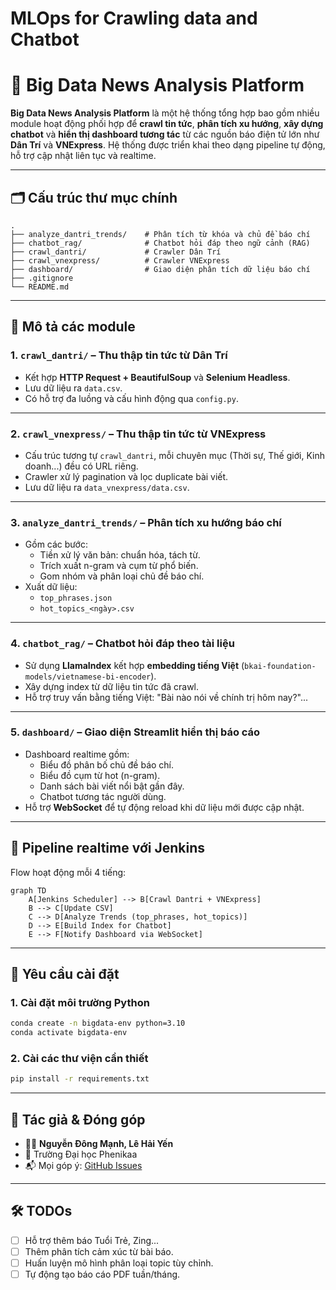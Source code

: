 # MLOps for Crawling data and Chatbot
# 🧠 Big Data News Analysis Platform

**Big Data News Analysis Platform** là một hệ thống tổng hợp bao gồm nhiều module hoạt động phối hợp để **crawl tin tức**, **phân tích xu hướng**, **xây dựng chatbot** và **hiển thị dashboard tương tác** từ các nguồn báo điện tử lớn như **Dân Trí** và **VNExpress**. Hệ thống được triển khai theo dạng pipeline tự động, hỗ trợ cập nhật liên tục và realtime.

---

## 🗂️ Cấu trúc thư mục chính

```
.
├── analyze_dantri_trends/    # Phân tích từ khóa và chủ đề báo chí
├── chatbot_rag/              # Chatbot hỏi đáp theo ngữ cảnh (RAG)
├── crawl_dantri/             # Crawler Dân Trí
├── crawl_vnexpress/          # Crawler VNExpress
├── dashboard/                # Giao diện phân tích dữ liệu báo chí
├── .gitignore
└── README.md
```

---

## 🧩 Mô tả các module

### 1. `crawl_dantri/` – Thu thập tin tức từ Dân Trí

- Kết hợp **HTTP Request + BeautifulSoup** và **Selenium Headless**.
- Lưu dữ liệu ra `data.csv`.
- Có hỗ trợ đa luồng và cấu hình động qua `config.py`.

---

### 2. `crawl_vnexpress/` – Thu thập tin tức từ VNExpress

- Cấu trúc tương tự `crawl_dantri`, mỗi chuyên mục (Thời sự, Thế giới, Kinh doanh...) đều có URL riêng.
- Crawler xử lý pagination và lọc duplicate bài viết.
- Lưu dữ liệu ra `data_vnexpress/data.csv`.

---

### 3. `analyze_dantri_trends/` – Phân tích xu hướng báo chí

- Gồm các bước:
  - Tiền xử lý văn bản: chuẩn hóa, tách từ.
  - Trích xuất n-gram và cụm từ phổ biến.
  - Gom nhóm và phân loại chủ đề báo chí.
- Xuất dữ liệu:
  - `top_phrases.json`
  - `hot_topics_<ngày>.csv`

---

### 4. `chatbot_rag/` – Chatbot hỏi đáp theo tài liệu

- Sử dụng **LlamaIndex** kết hợp **embedding tiếng Việt** (`bkai-foundation-models/vietnamese-bi-encoder`).
- Xây dựng index từ dữ liệu tin tức đã crawl.
- Hỗ trợ truy vấn bằng tiếng Việt: "Bài nào nói về chính trị hôm nay?"...

---

### 5. `dashboard/` – Giao diện Streamlit hiển thị báo cáo

- Dashboard realtime gồm:
  - Biểu đồ phân bố chủ đề báo chí.
  - Biểu đồ cụm từ hot (n-gram).
  - Danh sách bài viết nổi bật gần đây.
  - Chatbot tương tác người dùng.
- Hỗ trợ **WebSocket** để tự động reload khi dữ liệu mới được cập nhật.

---

## 🔄 Pipeline realtime với Jenkins

Flow hoạt động mỗi 4 tiếng:
```mermaid
graph TD
    A[Jenkins Scheduler] --> B[Crawl Dantri + VNExpress]
    B --> C[Update CSV]
    C --> D[Analyze Trends (top_phrases, hot_topics)]
    D --> E[Build Index for Chatbot]
    E --> F[Notify Dashboard via WebSocket]
```

---

## 🧪 Yêu cầu cài đặt

### 1. Cài đặt môi trường Python
```bash
conda create -n bigdata-env python=3.10
conda activate bigdata-env
```

### 2. Cài các thư viện cần thiết
```bash
pip install -r requirements.txt
```

---

## 📌 Tác giả & Đóng góp

- 👨‍💻 **Nguyễn Đông Mạnh, Lê Hải Yến**
- 🏫 Trường Đại học Phenikaa
- 📬 Mọi góp ý: [GitHub Issues](https://github.com/)

---

## 🛠️ TODOs

- [ ] Hỗ trợ thêm báo Tuổi Trẻ, Zing...
- [ ] Thêm phân tích cảm xúc từ bài báo.
- [ ] Huấn luyện mô hình phân loại topic tùy chỉnh.
- [ ] Tự động tạo báo cáo PDF tuần/tháng.
